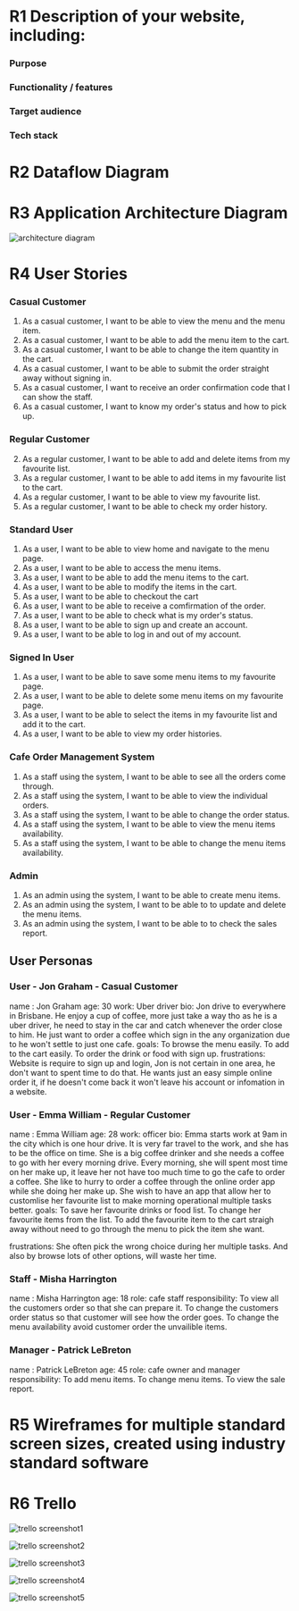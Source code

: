 # R1 Description of your website, including:

### Purpose

### Functionality / features

### Target audience

### Tech stack

# R2 Dataflow Diagram

# R3 Application Architecture Diagram

![architecture diagram](./docs/architecture_diagram.png)

# R4 User Stories

### Casual Customer

1. As a casual customer, I want to be able to view the menu and the menu item.
2. As a casual customer, I want to be able to add the menu item to the cart.
3. As a casual customer, I want to be able to change the item quantity in the cart.
4. As a casual customer, I want to be able to submit the order straight away without signing in.
5. As a casual customer, I want to receive an order confirmation code that I can show the staff.
6. As a casual customer, I want to know my order's status and how to pick up.

### Regular Customer

2. As a regular customer, I want to be able to add and delete items from my favourite list.
3. As a regular customer, I want to be able to add items in my favourite list to the cart.
4. As a regular customer, I want to be able to view my favourite list.
5. As a regular customer, I want to be able to check my order history.

### Standard User

1. As a user, I want to be able to view home and navigate to the menu page.
2. As a user, I want to be able to access the menu items.
3. As a user, I want to be able to add the menu items to the cart.
4. As a user, I want to be able to modify the items in the cart.
5. As a user, I want to be able to checkout the cart
6. As a user, I want to be able to receive a comfirmation of the order.
7. As a user, I want to be able to check what is my order's status.
8. As a user, I want to be able to sign up and create an account.
9. As a user, I want to be able to log in and out of my account.

### Signed In User

1. As a user, I want to be able to save some menu items to my favourite page.
2. As a user, I want to be able to delete some menu items on my favourite page.
3. As a user, I want to be able to select the items in my favourite list and add it to the cart.
4. As a user, I want to be able to view my order histories.

### Cafe Order Management System

1. As a staff using the system, I want to be able to see all the orders come through.
2. As a staff using the system, I want to be able to view the individual orders.
3. As a staff using the system, I want to be able to change the order status.
4. As a staff using the system, I want to be able to view the menu items availability.
5. As a staff using the system, I want to be able to change the menu items availability.

### Admin

1. As an admin using the system, I want to be able to create menu items.
2. As an admin using the system, I want to be able to to update and delete the menu items.
3. As an admin using the system, I want to be able to to check the sales report.

## User Personas

### User - Jon Graham - Casual Customer

name : Jon Graham
age: 30
work: Uber driver
bio: Jon drive to everywhere in Brisbane. He enjoy a cup of coffee, more just take a way tho as he is a uber driver, he need to stay in the car and catch whenever the order close to him. He just want to order a coffee which sign in the any organization due to he won't settle to just one cafe.
goals:
To browse the menu easily.
To add to the cart easily.
To order the drink or food with sign up.
frustrations: Website is require to sign up and login, Jon is not certain in one area, he don't want to spent time to do that. He wants just an easy simple online order it, if he doesn't come back it won't leave his account or infomation in a website.

### User - Emma William - Regular Customer

name : Emma William
age: 28
work: officer
bio: Emma starts work at 9am in the city which is one hour drive. It is very far travel to the work, and she has to be the office on time. She is a big coffee drinker and she needs a coffee to go with her every morning drive. Every morning, she will spent most time on her make up, it leave her not have too much time to go the cafe to order a coffee. She like to hurry to order a coffee through the online order app while she doing her make up. She wish to have an app that allow her to customlise her favourite list to make morning operational multiple tasks better.
goals:
To save her favourite drinks or food list.
To change her favourite items from the list.
To add the favourite item to the cart straigh away without need to go through the menu to pick the item she want.

frustrations: She often pick the wrong choice during her multiple tasks. And also by browse lots of other options, will waste her time.

### Staff - Misha Harrington

name : Misha Harrington
age: 18
role: cafe staff
responsibility:
To view all the customers order so that she can prepare it.
To change the customers order status so that customer will see how the order goes.
To change the menu availability avoid customer order the unvailible items.

### Manager - Patrick LeBreton

name : Patrick LeBreton
age: 45
role: cafe owner and manager
responsibility:
To add menu items.
To change menu items.
To view the sale report.



# R5 Wireframes for multiple standard screen sizes, created using industry standard software

# R6 Trello

![trello screenshot1](./docs/trello1.png)

![trello screenshot2](./docs/trello2.png)

![trello screenshot3](./docs/trello3.png)

![trello screenshot4](./docs/trello4.png)

![trello screenshot5](./docs/trello5.png)
